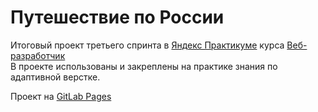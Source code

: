 # Путешествие по России
Итоговый проект третьего спринта в [Яндекс Практикуме](https://practicum.yandex.ru) курса [Веб-разработчик](https://practicum.yandex.ru/web/)</br>
В проекте использованы и закреплены на практике знания по адаптивной верстке.

Проект на [GitLab Pages](https://detero23.github.io/russian-travel/)
